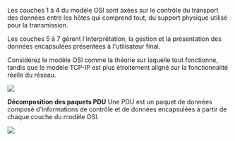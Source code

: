 Les couches 1 à 4 du modèle OSI sont axées sur le contrôle du transport des données entre les hôtes qui comprend tout, du support physique utilisé pour la transmission.

Les couches 5 à 7 gèrent l'interprétation, la gestion et la présentation des données encapsulées présentées à l'utilisateur final. 

Considérez le modèle OSI comme la théorie sur laquelle tout fonctionne, tandis que le modèle TCP-IP est plus étroitement aligné sur la fonctionnalité réelle du réseau.

![](Images/ositcppdu.png)

**Décomposition des paquets PDU**
Une PDU est un paquet de données composé d'informations de contrôle et de données encapsulées à partir de chaque couche du modèle OSI.

![](Images/pdu.png)

